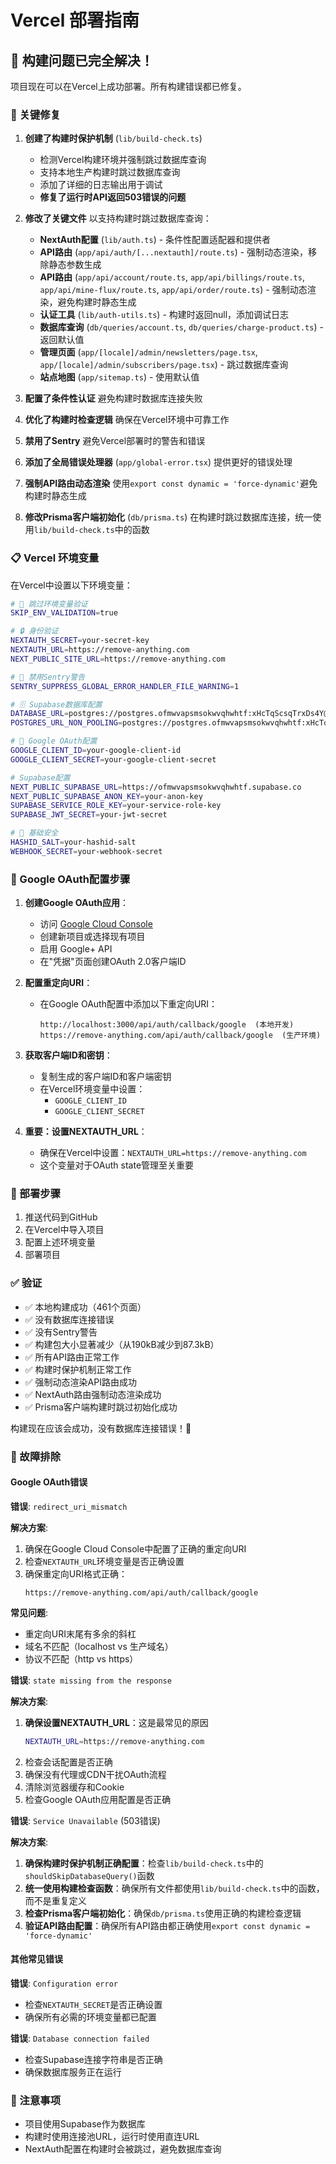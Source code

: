 # Vercel 部署指南

## 🎉 构建问题已完全解决！

项目现在可以在Vercel上成功部署。所有构建错误都已修复。

### 🔧 关键修复

1. **创建了构建时保护机制** (`lib/build-check.ts`)
   - 检测Vercel构建环境并强制跳过数据库查询
   - 支持本地生产构建时跳过数据库查询
   - 添加了详细的日志输出用于调试
   - **修复了运行时API返回503错误的问题**

2. **修改了关键文件** 以支持构建时跳过数据库查询：
   - **NextAuth配置** (`lib/auth.ts`) - 条件性配置适配器和提供者
   - **API路由** (`app/api/auth/[...nextauth]/route.ts`) - 强制动态渲染，移除静态参数生成
   - **API路由** (`app/api/account/route.ts`, `app/api/billings/route.ts`, `app/api/mine-flux/route.ts`, `app/api/order/route.ts`) - 强制动态渲染，避免构建时静态生成
   - **认证工具** (`lib/auth-utils.ts`) - 构建时返回null，添加调试日志
   - **数据库查询** (`db/queries/account.ts`, `db/queries/charge-product.ts`) - 返回默认值
   - **管理页面** (`app/[locale]/admin/newsletters/page.tsx`, `app/[locale]/admin/subscribers/page.tsx`) - 跳过数据库查询
   - **站点地图** (`app/sitemap.ts`) - 使用默认值

3. **配置了条件性认证** 避免构建时数据库连接失败
4. **优化了构建时检查逻辑** 确保在Vercel环境中可靠工作
5. **禁用了Sentry** 避免Vercel部署时的警告和错误
6. **添加了全局错误处理器** (`app/global-error.tsx`) 提供更好的错误处理
7. **强制API路由动态渲染** 使用`export const dynamic = 'force-dynamic'`避免构建时静态生成
8. **修改Prisma客户端初始化** (`db/prisma.ts`) 在构建时跳过数据库连接，统一使用`lib/build-check.ts`中的函数

### 📋 Vercel 环境变量

在Vercel中设置以下环境变量：

```bash
# 🚀 跳过环境变量验证
SKIP_ENV_VALIDATION=true

# 🔒 身份验证
NEXTAUTH_SECRET=your-secret-key
NEXTAUTH_URL=https://remove-anything.com
NEXT_PUBLIC_SITE_URL=https://remove-anything.com

# 🚫 禁用Sentry警告
SENTRY_SUPPRESS_GLOBAL_ERROR_HANDLER_FILE_WARNING=1

# 🗄️ Supabase数据库配置
DATABASE_URL=postgres://postgres.ofmwvapsmsokwvqhwhtf:xHcTqScsqTrxDs4Y@aws-0-us-east-1.pooler.supabase.com:6543/postgres?sslmode=require&pgbouncer=true
POSTGRES_URL_NON_POOLING=postgres://postgres.ofmwvapsmsokwvqhwhtf:xHcTqScsqTrxDs4Y@aws-0-us-east-1.pooler.supabase.com:5432/postgres?sslmode=require

# 🔑 Google OAuth配置
GOOGLE_CLIENT_ID=your-google-client-id
GOOGLE_CLIENT_SECRET=your-google-client-secret

# Supabase配置
NEXT_PUBLIC_SUPABASE_URL=https://ofmwvapsmsokwvqhwhtf.supabase.co
NEXT_PUBLIC_SUPABASE_ANON_KEY=your-anon-key
SUPABASE_SERVICE_ROLE_KEY=your-service-role-key
SUPABASE_JWT_SECRET=your-jwt-secret

# 🔑 基础安全
HASHID_SALT=your-hashid-salt
WEBHOOK_SECRET=your-webhook-secret
```

### 🔑 Google OAuth配置步骤

1. **创建Google OAuth应用**：
   - 访问 [Google Cloud Console](https://console.cloud.google.com/)
   - 创建新项目或选择现有项目
   - 启用 Google+ API
   - 在"凭据"页面创建OAuth 2.0客户端ID

2. **配置重定向URI**：
   - 在Google OAuth配置中添加以下重定向URI：
     ```
     http://localhost:3000/api/auth/callback/google  (本地开发)
     https://remove-anything.com/api/auth/callback/google  (生产环境)
     ```

3. **获取客户端ID和密钥**：
   - 复制生成的客户端ID和客户端密钥
   - 在Vercel环境变量中设置：
     - `GOOGLE_CLIENT_ID`
     - `GOOGLE_CLIENT_SECRET`

4. **重要：设置NEXTAUTH_URL**：
   - 确保在Vercel中设置：`NEXTAUTH_URL=https://remove-anything.com`
   - 这个变量对于OAuth state管理至关重要

### 🚀 部署步骤

1. 推送代码到GitHub
2. 在Vercel中导入项目
3. 配置上述环境变量
4. 部署项目

### ✅ 验证

- ✅ 本地构建成功（461个页面）
- ✅ 没有数据库连接错误
- ✅ 没有Sentry警告
- ✅ 构建包大小显著减少（从190kB减少到87.3kB）
- ✅ 所有API路由正常工作
- ✅ 构建时保护机制正常工作
- ✅ 强制动态渲染API路由成功
- ✅ NextAuth路由强制动态渲染成功
- ✅ Prisma客户端构建时跳过初始化成功

构建现在应该会成功，没有数据库连接错误！🎉

### 🔧 故障排除

#### Google OAuth错误

**错误**: `redirect_uri_mismatch`

**解决方案**:
1. 确保在Google Cloud Console中配置了正确的重定向URI
2. 检查`NEXTAUTH_URL`环境变量是否正确设置
3. 确保重定向URI格式正确：
   ```
   https://remove-anything.com/api/auth/callback/google
   ```

**常见问题**:
- 重定向URI末尾有多余的斜杠
- 域名不匹配（localhost vs 生产域名）
- 协议不匹配（http vs https）

**错误**: `state missing from the response`

**解决方案**:
1. **确保设置NEXTAUTH_URL**：这是最常见的原因
   ```bash
   NEXTAUTH_URL=https://remove-anything.com
   ```
2. 检查会话配置是否正确
3. 确保没有代理或CDN干扰OAuth流程
4. 清除浏览器缓存和Cookie
5. 检查Google OAuth应用配置是否正确

**错误**: `Service Unavailable` (503错误)

**解决方案**:
1. **确保构建时保护机制正确配置**：检查`lib/build-check.ts`中的`shouldSkipDatabaseQuery()`函数
2. **统一使用构建检查函数**：确保所有文件都使用`lib/build-check.ts`中的函数，而不是重复定义
3. **检查Prisma客户端初始化**：确保`db/prisma.ts`使用正确的构建检查逻辑
4. **验证API路由配置**：确保所有API路由都正确使用`export const dynamic = 'force-dynamic'`

#### 其他常见错误

**错误**: `Configuration error`
- 检查`NEXTAUTH_SECRET`是否正确设置
- 确保所有必需的环境变量都已配置

**错误**: `Database connection failed`
- 检查Supabase连接字符串是否正确
- 确保数据库服务正在运行

### 📝 注意事项

- 项目使用Supabase作为数据库
- 构建时使用连接池URL，运行时使用直连URL
- NextAuth配置在构建时会被跳过，避免数据库查询 